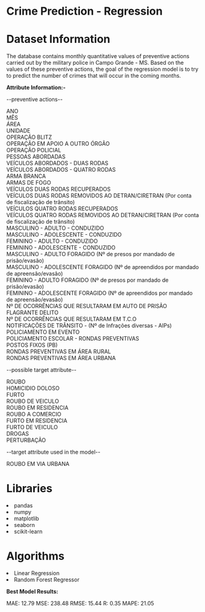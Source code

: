 # Crime Prediction - Regression

# Dataset Information

The database contains monthly quantitative values of preventive actions carried out by the military police in Campo Grande - MS. Based on the values of these preventive actions, the goal of the regression model is to try to predict the number of crimes that will occur in the coming months.

**Attribute Information:-**

--preventive actions--

ANO                                                                                           
MÊS                                                                                           
ÁREA                                                                                          
UNIDADE                                                                                       
OPERAÇÃO BLITZ                                                                                
OPERAÇÃO EM APOIO A OUTRO ÓRGÃO                                                               
OPERAÇÃO POLICIAL                                                                             
PESSOAS ABORDADAS                                                                             
VEÍCULOS ABORDADOS - DUAS RODAS                                                               
VEÍCULOS ABORDADOS - QUATRO RODAS                                                             
ARMA BRANCA                                                                                   
ARMAS DE FOGO                                                                                 
VEÍCULOS DUAS RODAS RECUPERADOS                                                               
VEÍCULOS DUAS RODAS REMOVIDOS AO DETRAN/CIRETRAN (Por conta de fiscalização de trânsito)      
VEÍCULOS QUATRO RODAS RECUPERADOS                                                             
VEÍCULOS QUATRO RODAS REMOVIDOS AO DETRAN/CIRETRAN (Por conta de fiscalização de trânsito)    
MASCULINO - ADULTO - CONDUZIDO                                                                
MASCULINO - ADOLESCENTE - CONDUZIDO                                                           
FEMININO - ADULTO - CONDUZIDO                                                                 
FEMININO - ADOLESCENTE - CONDUZIDO                                                            
MASCULINO - ADULTO FORAGIDO (Nº de presos por mandado de prisão/evasão)                       
MASCULINO - ADOLESCENTE FORAGIDO (Nº de apreendidos por mandado de apreensão/evasão)          
FEMININO - ADULTO FORAGIDO (Nº de presos por mandado de prisão/evasão)                        
FEMININO - ADOLESCENTE FORAGIDO (Nº de apreendidos por mandado de apreensão/evasão)           
Nº DE OCORRÊNCIAS QUE RESULTARAM EM AUTO DE PRISÃO FLAGRANTE DELITO                           
Nº DE OCORRÊNCIAS QUE RESULTARAM EM T.C.O                                                     
NOTIFICAÇÕES DE TRÂNSITO - (Nº de Infrações diversas - AIPs)                                  
POLICIAMENTO EM EVENTO                                                                        
POLICIAMENTO ESCOLAR - RONDAS PREVENTIVAS                                                     
POSTOS FIXOS (PB)                                                                             
RONDAS PREVENTIVAS EM ÁREA RURAL                                                              
RONDAS PREVENTIVAS EM ÁREA URBANA   

--possible target attribute--

ROUBO                                                                                         
HOMICIDIO DOLOSO                                                                                                             
FURTO                                                                                         
ROUBO DE VEICULO                                                                              
ROUBO EM RESIDENCIA                                                                           
ROUBO A COMERCIO                                                                              
FURTO EM RESIDENCIA                                                                           
FURTO DE VEICULO                                                                              
DROGAS                                                                                        
PERTURBAÇÃO  

--target attribute used in the model-- 

ROUBO EM VIA URBANA 
     

# Libraries

<li>pandas
<li>numpy
<li>matplotlib
<li>seaborn
<li>scikit-learn

# Algorithms

<li>Linear Regression
<li>Random Forest Regressor

  
**Best Model Results:** 

MAE: 12.79
MSE: 238.48
RMSE: 15.44
R: 0.35
MAPE: 21.05
